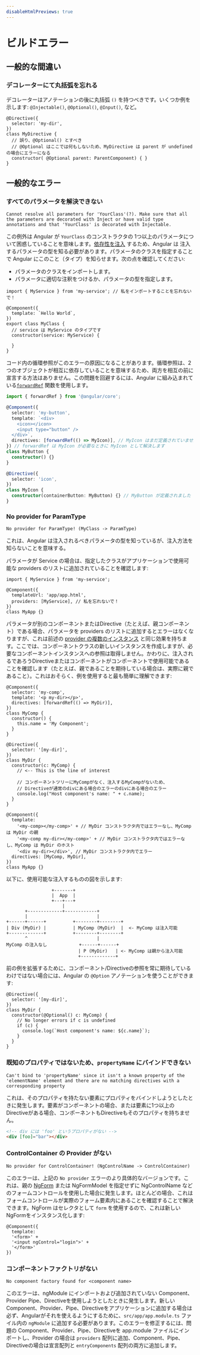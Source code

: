 ```yaml
---
disableHtmlPreviews: true
---
```


# ビルドエラー

## 一般的な間違い

### デコレーターにて丸括弧を忘れる

デコレーターはアノテーションの後に丸括弧 `()` を持つべきです。いくつか例を示します: `@Injectable()`, `@Optional()`, `@Input()`, など。

```tsx
@Directive({
  selector: 'my-dir',
})
class MyDirective {
  // 誤り、@Optional() とすべき
  // @Optional はここでは何もしないため、MyDirective は parent が undefined の場合にエラーになる
  constructor( @Optional parent: ParentComponent) { }
}
```

## 一般的なエラー

### すべてのパラメータを解決できない

```shell
Cannot resolve all parameters for 'YourClass'(?). Make sure that all the parameters are decorated with Inject or have valid type annotations and that 'YourClass' is decorated with Injectable.
```

この例外は Angular が `YourClass` のコンストラクタの 1つ以上のパラメータについて困惑していることを意味します。[依存性を注入](https://angular.jp/docs/ts/latest/guide/dependency-injection.html) するため、Angular は 注入するパラメータの型を知る必要があります。パラメータのクラスを指定することで Angular にこのこと（タイプ）を知らせます。次の点を確認してください:

- パラメータのクラスをインポートします。
- パラメータに適切な注釈をつけるか、パラメータの型を指定します。

```tsx
import { MyService } from 'my-service'; // 私をインポートすることを忘れないで！

@Component({
  template: `Hello World`,
})
export class MyClass {
  // service は MyService のタイプです
  constructor(service: MyService) {

  }
}
```

コード内の循環参照がこのエラーの原因になることがあります。循環参照は、2つのオブジェクトが相互に依存していることを意味するため、両方を相互の前に宣言する方法はありません。この問題を回避するには、Angular に組み込まれている[`forwardRef`](https://angular.jp/docs/ts/latest/api/core/index/forwardRef-function.html) 関数を使用します。
```ts
import { forwardRef } from '@angular/core';

@Component({
  selector: 'my-button',
  template: `<div>
    <icon></icon>
    <input type="button" />
  </div>`,
  directives: [forwardRef(() => MyIcon)], // MyIcon はまだ定義されていません
}) // forwardRef は MyIcon が必要なときに MyIcon として解決します
class MyButton {
  constructor() {}
}

@Directive({
  selector: 'icon',
})
class MyIcon {
  constructor(containerButton: MyButton) {} // MyButton が定義されました
}
```

### No provider for ParamType

```shell
No provider for ParamType! (MyClass -> ParamType)
```

これは、Angular は注入されるべきパラメータの型を知っているが、注入方法を知らないことを意味する。

パラメータが Service の場合は、指定したクラスがアプリケーションで使用可能な providers のリストに追加されていることを確認します:

```tsx
import { MyService } from 'my-service';

@Component({
  templateUrl: 'app/app.html',
  providers: [MyService], // 私を忘れないで！
})
class MyApp {}
```

パラメータが別のコンポーネントまたはDirective（たとえば、親コンポーネント）である場合、パラメータを providers のリストに追加するとエラーはなくなりますが、これは前述の [provider の複数のインスタンス](/docs/faq/runtime#provider-) と同じ効果を持ちます。ここでは、コンポーネントクラスの新しいインスタンスを作成しますが、必要なコンポーネントインスタンスへの参照は取得しません。かわりに、注入されるであろうDirectiveまたはコンポーネントがコンポーネントで使用可能であることを確認します（たとえば、親であることを期待している場合は、実際に親であること）。これはおそらく、例を使用すると最も簡単に理解できます:

```tsx
@Component({
  selector: 'my-comp',
  template: '<p my-dir></p>',
  directives: [forwardRef(() => MyDir)],
})
class MyComp {
  constructor() {
    this.name = 'My Component';
  }
}

@Directive({
  selector: '[my-dir]',
})
class MyDir {
  constructor(c: MyComp) {
    // <-- This is the line of interest

    // コンポーネントツリーにMyCompがなく、注入するMyCompがないため、
    // Directiveが通常のdivにある場合のエラーのdivにある場合のエラー
    console.log("Host component's name: " + c.name);
  }
}

@Component({
  template:
    '<my-comp></my-comp>' + // MyDir コンストラクタ内ではエラーなし、MyComp は MyDir の親
    '<my-comp my-dir></my-comp>' + // MyDir コンストラクタ内ではエラーなし、MyComp は MyDir のホスト
    '<div my-dir></div>', // MyDir コンストラクタ内でエラー
  directives: [MyComp, MyDir],
})
class MyApp {}
```

以下に、使用可能な注入するものの図を示します:

```
                 +-------+
                 |  App  |
                 +---+---+
                     |
       +-------------+------------+
       |                          |
+------+------+          +--------+--------+
| Div (MyDir) |          | MyComp (MyDir)  |  <- MyComp は注入可能
+-------------+          +--------+--------+
       ^                          |
MyComp の注入なし            +------+------+
                           | P (MyDir)   | <- MyComp は親から注入可能
                           +-------------+
```

前の例を拡張するために、コンポーネント/Directiveの参照を常に期待しているわけではない場合には、Angular の `@Option` アノテーションを使うことができます:

```tsx
@Directive({
  selector: '[my-dir]',
})
class MyDir {
  constructor(@Optional() c: MyComp) {
    // No longer errors if c is undefined
    if (c) {
      console.log(`Host component's name: ${c.name}`);
    }
  }
}
```

### 既知のプロパティではないため、`propertyName` にバインドできない

```shell
Can't bind to 'propertyName' since it isn't a known property of the 'elementName' element and there are no matching directives with a corresponding property
```

これは、そのプロパティを持たない要素にプロパティをバインドしようとしたときに発生します。要素がコンポーネントの場合、または要素に1つ以上のDirectiveがある場合、コンポーネントもDirectiveもそのプロパティを持ちません。

```html
<!-- div には 'foo' というプロパティがない -->
<div [foo]="bar"></div>
```

### ControlContainer の Provider がない

```shell
No provider for ControlContainer! (NgControlName -> ControlContainer)
```

このエラーは、上記の `No provider` エラーのより具体的なバージョンです。これは、親の [NgForm](https://angular.jp/docs/ts/latest/api/forms/index/NgForm-directive.html) または NgFormModel を指定せずに NgControlName などのフォームコントロールを使用した場合に発生します。ほとんどの場合、これはフォームコントロールが実際のフォーム要素内にあることを確認することで解決できます。NgForm はセレクタとして `form` を使用するので、これは新しいNgFormをインスタンス化します:

```tsx
@Component({
  template:
  '<form>' +
  '<input ngControl="login">' +
  '</form>'
})
```

### コンポーネントファクトリがない

```shell
No component factory found for <component name>
```

このエラーは、ngModule にインポートおよび追加されていない Component、Provider Pipe、Directiveを使用しようとしたときに発生します。新しい Component、Provider、Pipe、Directiveをアプリケーションに追加する場合は必ず、Angularがそれを使えるようにするために、`src/app/app.module.ts` ファイル内の `ngModule` に追加する必要があります。このエラーを修正するには、問題の Component、Provider、Pipe、Directiveを app.module ファイルにインポートし、Provider の場合は `providers` 配列に追加、Component、Pipe、Directiveの場合は宣言配列と `entryComponents` 配列の両方に追加します。
